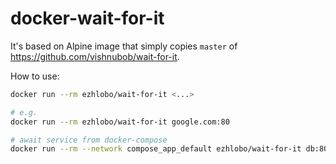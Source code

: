 # docker-wait-for-it

It's based on Alpine image that simply copies `master` of https://github.com/vishnubob/wait-for-it.

How to use:

```bash
docker run --rm ezhlobo/wait-for-it <...>

# e.g.
docker run --rm ezhlobo/wait-for-it google.com:80

# await service from docker-compose
docker run --rm --network compose_app_default ezhlobo/wait-for-it db:80
```
